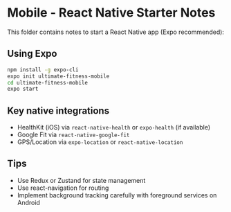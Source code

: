 # Mobile - React Native Starter Notes

This folder contains notes to start a React Native app (Expo recommended):

## Using Expo
```bash
npm install -g expo-cli
expo init ultimate-fitness-mobile
cd ultimate-fitness-mobile
expo start
```

## Key native integrations
- HealthKit (iOS) via `react-native-health` or `expo-health` (if available)
- Google Fit via `react-native-google-fit`
- GPS/Location via `expo-location` or `react-native-location`

## Tips
- Use Redux or Zustand for state management
- Use react-navigation for routing
- Implement background tracking carefully with foreground services on Android
